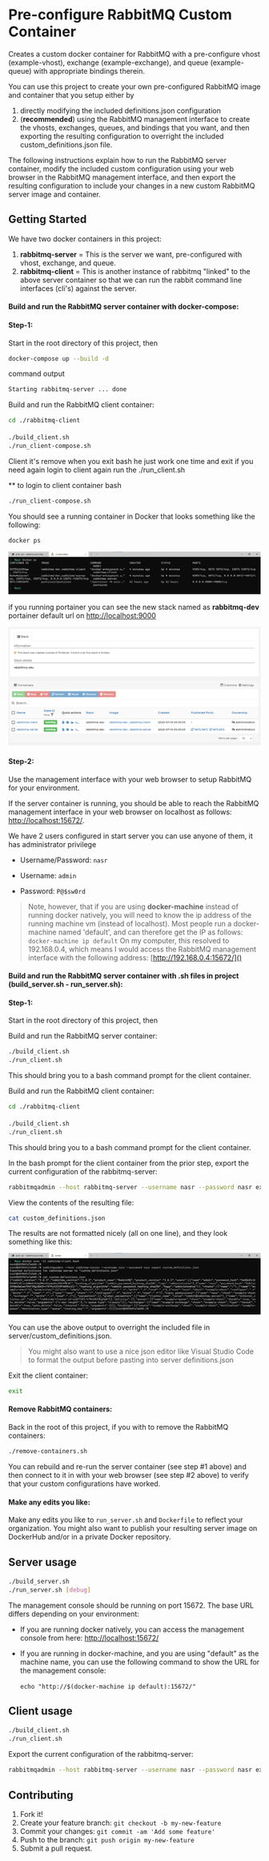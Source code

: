 # Pre-configure RabbitMQ Custom Container

Creates a custom docker container for RabbitMQ with a pre-configure vhost (example-vhost), exchange (example-exchange), and queue (example-queue) with appropriate bindings therein.

You can use this project to create your own pre-configured RabbitMQ image and container that you setup either by

1. directly modifying the included definitions.json configuration
2. (**recommended**) using the RabbitMQ management interface to create the vhosts, exchanges, queues, and bindings that you want, and then exporting the resulting configuration to overright the included custom_definitions.json file.

The following instructions explain how to run the RabbitMQ server container, modify the included custom configuration using your web browser in the RabbitMQ management interface, and then export the resulting configuration to include your changes in a new custom RabbitMQ server image and container.


## Getting Started

We have two docker containers in this project:

1. **rabbitmq-server** = This is the server we want, pre-configured with vhost, exchange, and queue.
2. **rabbitmq-client** = This is another instance of rabbitmq "linked" to the above server container so that we can run the rabbit command line interfaces (cli's) against the server.

#### Build and run the RabbitMQ server container with docker-compose:

#### Step-1:

Start in the root directory of this project, then

```bash
docker-compose up --build -d
```

command output
```bash
Starting rabbitmq-server ... done
```

Build and run the RabbitMQ client container:

```bash
cd ./rabbitmq-client

./build_client.sh
./run_client-compose.sh
```

Client it's remove when you exit bash he just work one time and exit if you need again login to client again run the ./run_client.sh

** to login to client container bash

```bash
./run_client-compose.sh
```

You should see a running container in Docker that looks something like the following:

```bash
docker ps
```

 <img src="https://github.com/nasraldin/rabbitmq-preconfigure-container/blob/master/img/rabbitmq-dev-ps.png" />

if you running portainer you can see the new stack named as **rabbitmq-dev**
 portainer default url on [http://localhost:9000](http://localhost:9000/#/stacks/rabbitmq-dev?type=2&external=true)
 
 <img src="https://github.com/nasraldin/rabbitmq-preconfigure-container/blob/master/img/rabbitmq-dev-stack.png" />

#### Step-2:

Use the management interface with your web browser to setup RabbitMQ for your environment.

If the server container is running, you should be able to reach the RabbitMQ management interface in your web browser on localhost as follows: [http://localhost:15672/]().

We have 2 users configured in start server you can use anyone of them, it has administrator privilege

* Username/Password: `nasr`

* Username: `admin`
* Password: `P@$sw0rd`

> Note, however, that if you are using **docker-machine** instead of running docker natively, you will need to know the ip address of the running machine vm (instead of localhost). Most people run a docker-machine named 'default', and can therefore get the IP as follows:
>  ```docker-machine ip default```
> On my computer, this resolved to 192.168.0.4, which means I would access the RabbitMQ management interface with the following address: [http://192.168.0.4:15672/]()


#### Build and run the RabbitMQ server container with .sh files in project (build_server.sh - run_server.sh):

#### Step-1:

Start in the root directory of this project, then

Build and run the RabbitMQ server container:

```bash
./build_client.sh
./run_client.sh
```
This should bring you to a bash command prompt for the client container.

Build and run the RabbitMQ client container:

```bash
cd ./rabbitmq-client

./build_client.sh
./run_client.sh
```

This should bring you to a bash command prompt for the client container.

In the bash prompt for the client container from the prior step, export the current configuration of the rabbitmq-server:

```bash
rabbitmqadmin --host rabbitmq-server --username nasr --password nasr export custom_definitions.json
```

View the contents of the resulting file:

```bash
cat custom_definitions.json
```

The results are not formatted nicely (all on one line), and they look something like this:

 <img src="https://github.com/nasraldin/rabbitmq-preconfigure-container/blob/master/img/rabbitmq-dev-config.png" />

You can use the above output to overright the included file in server/custom_definitions.json. 
> You might also want to use a nice json editor like Visual Studio Code to format the output before pasting into server definitions.json

Exit the client container:

```bash
exit
```

#### Remove RabbitMQ containers:

Back in the root of this project, if you with to remove the RabbitMQ containers:

```bash
./remove-containers.sh
```

You can rebuild and re-run the server container (see step #1 above) and then connect to it in with your web browser (see step #2 above) to verify that your custom configurations have worked.

#### Make any edits you like:

Make any edits you like to ```run_server.sh``` and ```Dockerfile``` to reflect your organization. You might also want to publish your resulting server image on DockerHub and/or in a private Docker repository.

## Server usage

```bash
./build_server.sh
./run_server.sh [debug]
```
The management console should be running on port 15672. The base URL differs depending on your environment:

* If you are running docker natively, you can access the management console from here: [http://localhost:15672/](http://localhost:15672/)
* If you are running in docker-machine, and you are using "default" as the machine name, you can use the following command to show the URL for the management console:

   ```echo "http://$(docker-machine ip default):15672/"```

## Client usage

```bash
./build_client.sh
./run_client.sh
```

Export the current configuration of the rabbitmq-server:

```bash
rabbitmqadmin --host rabbitmq-server --username nasr --password nasr export custom_definitions.json
```

## Contributing

1. Fork it!
2. Create your feature branch: `git checkout -b my-new-feature`
3. Commit your changes: `git commit -am 'Add some feature'`
4. Push to the branch: `git push origin my-new-feature`
5. Submit a pull request.


